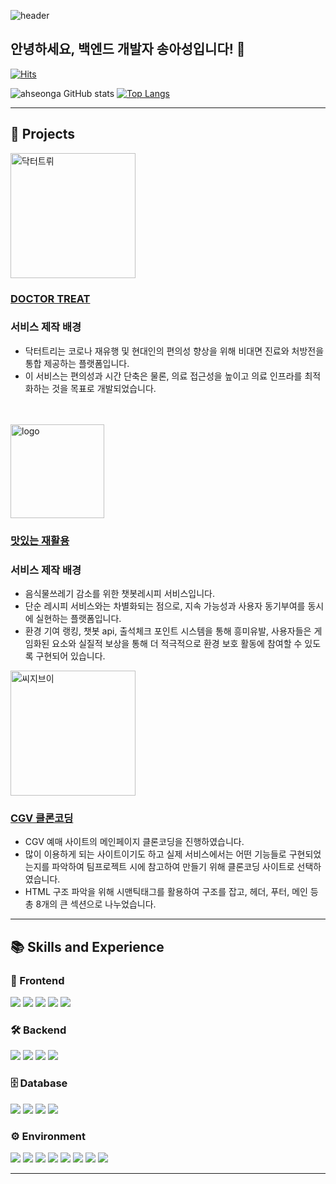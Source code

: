 ![header](https://capsule-render.vercel.app/api?type=waving&color=timeGradient&text=Welcome%20to%20Ahseong's%20GitHub%20👋&animation=twinkling&fontSize=35&fontAlignY=30&fontAlign=65&height=300)

## 안녕하세요, 백엔드 개발자 송아성입니다! 👋

[![Hits](https://hits.seeyoufarm.com/api/count/incr/badge.svg?url=https%3A%2F%2Fgithub.com%2Fahseonga&count_bg=%23F6E7CD&title_bg=%23EBD6A2&title=Hits&edge_flat=false)](https://hits.seeyoufarm.com)

![ahseonga GitHub stats](https://github-readme-stats.vercel.app/api?username=ahseonga&show_icons=true&theme=gotham)
[![Top Langs](https://github-readme-stats.vercel.app/api/top-langs/?username=ahseonga&layout=compact&theme=gotham)](https://github.com/ahseonga/ahseonga)

 ---

## 📁 Projects

<img src="https://github.com/user-attachments/assets/e1658fe4-f839-4661-ada7-2628d45ab8a8" alt="닥터트뤼" width="200"/>

### [DOCTOR TREAT](https://github.com/ahseonga/DoctorTreat_backend)
### 서비스 제작 배경

- 닥터트리는 코로나 재유행 및 현대인의 편의성 향상을 위해 비대면 진료와 처방전을 통합 제공하는 플랫폼입니다.
- 이 서비스는 편의성과 시간 단축은 물론, 의료 접근성을 높이고 의료 인프라를 최적화하는 것을 목표로 개발되었습니다.

<br>
<br>


<img src="https://github.com/user-attachments/assets/5b7e7f19-d182-4258-8b59-097cd9d4403c" alt="logo" width="150"/>

### [맛있는 재활용](https://github.com/ahseonga/DR_backend)
### 서비스 제작 배경

- 음식물쓰레기 감소를 위한 챗봇레시피 서비스입니다.
- 단순 레시피 서비스와는 차별화되는 점으로, 지속 가능성과 사용자 동기부여를 동시에 실현하는 플랫폼입니다.
- 환경 기여 랭킹, 챗봇 api, 출석체크 포인트 시스템을 통해 흥미유발, 사용자들은 게임화된 요소와 실질적 보상을 통해 더 적극적으로 환경 보호 활동에 참여할 수 있도록 구현되어 있습니다.



<img src="https://github.com/user-attachments/assets/30bbbb68-c8d5-4ad0-8f49-f41e6f613e67" alt="씨지브이" width="200"/>

### [CGV 클론코딩](https://github.com/ahseonga/clonecoding)
- CGV 예매 사이트의 메인페이지 클론코딩을 진행하였습니다.
- 많이 이용하게 되는 사이트이기도 하고 실제 서비스에서는 어떤 기능들로 구현되었는지를 파악하여 팀프로젝트 시에 참고하여 만들기 위해 클론코딩 사이트로 선택하였습니다.
- HTML 구조 파악을 위해 시맨틱태그를 활용하여 구조를 잡고, 헤더, 푸터, 메인 등 총 8개의 큰 섹션으로 나누었습니다.

    
---

## 📚 Skills and Experience

### 🎨 Frontend
<span><img src="https://img.shields.io/badge/HTML-E34F26?style=flat-square&logo=html5&logoColor=white"/></span>
<span><img src="https://img.shields.io/badge/CSS-1572B6?style=flat-square&logo=css3&logoColor=white"/></span>
<span><img src="https://img.shields.io/badge/JavaScript-F7DF1E?style=flat-square&logo=javascript&logoColor=white"/></span>
<span><img src="https://img.shields.io/badge/jQuery-0769AD?style=flat-square&logo=jquery&logoColor=white"/></span>
<span><img src="https://img.shields.io/badge/Thymeleaf-005F0F?style=flat-square&logo=thymeleaf&logoColor=white"/></span>

### 🛠 Backend
<span><img src="https://img.shields.io/badge/Java-5382A1?style=flat-square&logo=java&logoColor=white"/></span>
<span><img src="https://img.shields.io/badge/Spring Boot-6DB33F?style=flat-square&logo=springboot&logoColor=white"/></span>
<span><img src="https://img.shields.io/badge/Node.js-339933?style=flat-square&logo=node.js&logoColor=white"/></span>
<span><img src="https://img.shields.io/badge/JSP-007396?style=flat-square&logo=java&logoColor=white"/></span>

### 🗄 Database
<span><img src="https://img.shields.io/badge/Oracle-F80000?style=flat-square&logo=oracle&logoColor=white"/></span>
<span><img src="https://img.shields.io/badge/MySQL-4479A1?style=flat-square&logo=mysql&logoColor=white"/></span>
<span><img src="https://img.shields.io/badge/MyBatis-B20000?style=flat-square&logo=mybatis&logoColor=white"/></span>
<span><img src="https://img.shields.io/badge/JPA-6D6E6E?style=flat-square&logo=jpa&logoColor=white"/></span>

### ⚙ Environment
<div>
  <img src="https://img.shields.io/badge/Visual Studio Code-007ACC?style=flat-square&logo=visualstudiocode&logoColor=white"/>
  <img src="https://img.shields.io/badge/IntelliJ-FE315D?style=flat-square&logo=intellijidea&logoColor=white"/>
  <img src="https://img.shields.io/badge/Eclipse-2C2255?style=flat-square&logo=eclipse&logoColor=white"/>
  <img src="https://img.shields.io/badge/DBeaver-382923?style=flat-square&logo=dbeaver&logoColor=white"/>
  <img src="https://img.shields.io/badge/Git-F05032?style=flat-square&logo=git&logoColor=white"/>
  <img src="https://img.shields.io/badge/GitHub-181717?style=flat-square&logo=github&logoColor=white"/>
  <span><img src="https://img.shields.io/badge/AWS-FF9900?style=flat-square&logo=amazon-aws&logoColor=white"/></span>
  <img src="https://img.shields.io/badge/Discord-5865F2?style=flat-square&logo=discord&logoColor=white"/>
</div>


---
